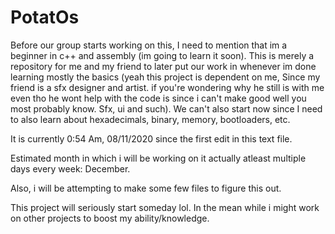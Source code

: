 # PotatOs
Before our group starts working on this, I need to mention that im a beginner in c++ and assembly (im going to learn it soon). This is merely a repository for me and my friend to later put our work in whenever im done learning mostly the basics (yeah this project is dependent on me, Since my friend is a sfx designer and artist. if you're wondering why he still is with me even tho he wont help with the code is since i can't make good well you most probably know. Sfx, ui and such). We can't also start now since I need to also learn about hexadecimals, binary, memory, bootloaders, etc.

It is currently 0:54 Am, 08/11/2020 since the first edit in this text file.

Estimated month in which i will be working on it actually atleast multiple days every week: December.

Also, i will be attempting to make some few files to figure this out.

This project will seriously start someday lol.
In the mean while i might work on other projects to boost my ability/knowledge.
